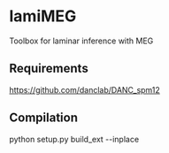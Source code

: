# lamiMEG
Toolbox for laminar inference with MEG

## Requirements
https://github.com/danclab/DANC_spm12

## Compilation
python setup.py build_ext --inplace
